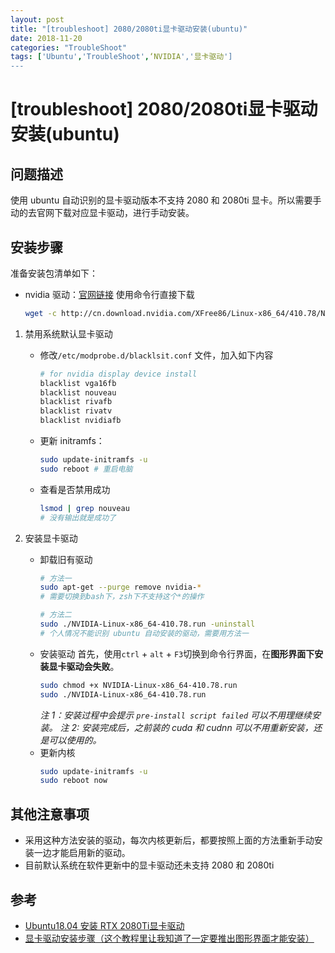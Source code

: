 ```yaml
---
layout: post
title: "[troubleshoot] 2080/2080ti显卡驱动安装(ubuntu)"
date: 2018-11-20
categories: "TroubleShoot"
tags: ['Ubuntu','TroubleShoot',‘NVIDIA','显卡驱动']
---
```

# [troubleshoot] 2080/2080ti显卡驱动安装(ubuntu)
## 问题描述
使用 ubuntu 自动识别的显卡驱动版本不支持 2080 和 2080ti 显卡。所以需要手动的去官网下载对应显卡驱动，进行手动安装。

## 安装步骤
准备安装包清单如下：
- nvidia 驱动：[官网链接](https://www.geforce.com/drivers)
	使用命令行直接下载
	```bash
	wget -c http://cn.download.nvidia.com/XFree86/Linux-x86_64/410.78/NVIDIA-Linux-x86_64-410.78.run
	```
	
1. 禁用系统默认显卡驱动
	- 修改`/etc/modprobe.d/blacklsit.conf` 文件，加入如下内容
		```bash
		# for nvidia display device install
		blacklist vga16fb
		blacklist nouveau
		blacklist rivafb
		blacklist rivatv
		blacklist nvidiafb
		```
		
	- 更新 initramfs：
		```bash
		sudo update-initramfs -u
		sudo reboot # 重启电脑
		```
		
	- 查看是否禁用成功
		```bash
		lsmod | grep nouveau
		# 没有输出就是成功了
		```
		
2. 安装显卡驱动
	- 卸载旧有驱动
		```bash
		# 方法一
		sudo apt-get --purge remove nvidia-* 
		# 需要切换到bash下，zsh下不支持这个*的操作

		# 方法二
		sudo ./NVIDIA-Linux-x86_64-410.78.run -uninstall
		# 个人情况不能识别 ubuntu 自动安装的驱动，需要用方法一
		```
	- 安装驱动
		首先，使用`ctrl` + `alt` + `F3`切换到命令行界面，在**图形界面下安装显卡驱动会失败**。
		```bash
		sudo chmod +x NVIDIA-Linux-x86_64-410.78.run
		sudo ./NVIDIA-Linux-x86_64-410.78.run
		```
		*注 1：安装过程中会提示 `pre-install script failed` 可以不用理继续安装。*
		*注 2: 安装完成后，之前装的 cuda 和 cudnn 可以不用重新安装，还是可以使用的。*
	- 更新内核
		```bash
		sudo update-initramfs -u
		sudo reboot now
		```
		
## 其他注意事项
- 采用这种方法安装的驱动，每次内核更新后，都要按照上面的方法重新手动安装一边才能启用新的驱动。
- 目前默认系统在软件更新中的显卡驱动还未支持 2080 和 2080ti

## 参考
- [Ubuntu18.04 安装 RTX 2080Ti显卡驱动](https://my.oschina.net/u/2306127/blog/2877804)
- [显卡驱动安装步骤（这个教程里让我知道了一定要推出图形界面才能安装）](https://blog.csdn.net/VcosmosV/article/details/83022682)
